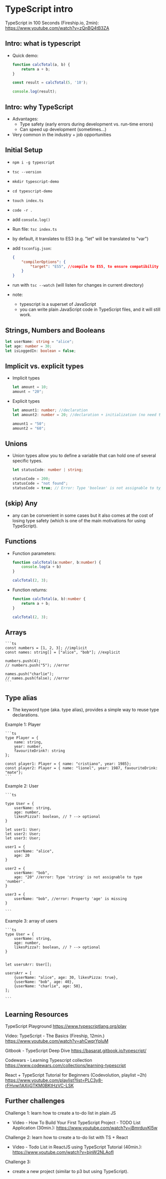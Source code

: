 

# TypeScript intro



TypeScript in 100 Seconds (Fireship.io, 2min):
https://www.youtube.com/watch?v=zQnBQ4tB3ZA




## Intro: what is typescript

- Quick demo:

  <!-- @LT: create TypeScript project in Stackblitz -->

    ```js
    function calcTotal(a, b) {
        return a + b;
    }

    const result = calcTotal(5, '10');

    console.log(result);

    ```


## Intro: why TypeScript

- Advantages:
    - Type safety (early errors during development vs. run-time errors)
    - Can speed up development (sometimes...)
- Very common in the industry + job opportunities



## Initial Setup

<!-- @LT: for this part of the workshop, create the code in a local file -->

- `npm i -g typescript`

- `tsc --version`

- `mkdir typescript-demo`

- `cd typescript-demo`

- `touch index.ts`

- `code -r .`

- add `console.log()`

- Run file: `tsc index.ts`

- by default, it translates to ES3 (e.g. "let" will be translated to "var")

- add `tsconfig.json`:

    ```json
    {
        "compilerOptions": {
            "target": "ES5", //compile to ES5, to ensure compatibility for old browsers
        }
    }
    ```


- run with `tsc --watch` (will listen for changes in current directory)

- note: 
    - typescript is a superset of JavaScript
    - you can write plain JavaScript code in TypeScript files, and it will still work.



## Strings, Numbers and Booleans

```ts
let userName: string = "alice";
let age: number = 30;
let isLoggedIn: boolean = false;
```



## Implicit vs. explicit types

- Implicit types

    ```ts
    let amount = 10;
    amount = "20";
    ```

- Explicit types

    ```ts
    let amount1: number; //declaration
    let amount2: number = 20; //declaration + initialization (no need to add explicit type)

    amount1 = "50";
    amount2 = "60";
    ```


## Unions

- Union types allow you to define a variable that can hold one of several specific types.

    ```ts
    let statusCode: number | string;

    statusCode = 200;
    statusCode = "not found";
    statusCode = true; // Error: Type 'boolean' is not assignable to type 'string | number'.
    ```


## (skip) Any

- any can be convenient in some cases but it also comes at the cost of losing type safety (which is one of the main motivations for using TypeScript).



## Functions

- Function parameters:

    ```ts
    function calcTotal(a:number, b:number) {
        console.log(a + b)
    }

    calcTotal(2, 3);
    ```


- Function returns:

    ```ts
    function calcTotal(a, b):number {
        return a + b;
    }

    calcTotal(2, 3);
    ```


## Arrays

    ```ts
    const numbers = [1, 2, 3]; //implicit
    const names: string[] = ["alice", "bob"]; //explicit

    numbers.push(4);
    // numbers.push("5"); //error

    names.push("charlie");
    // names.push(false); //error
    ```


## Type alias

- The keyword type (aka. type alias), provides a simple way to reuse type declarations.


Example 1: Player

    ```ts
    type Player = { 
        name: string, 
        year: number, 
        favouriteDrink?: string
    };

    const player1: Player = { name: "cristiano", year: 1985};
    const player2: Player = { name: "lionel", year: 1987, favouriteDrink: "mate"};
    ```

Example 2: User

    ```ts

    type User = {
        userName: string,
        age: number,
        likesPizza?: boolean, // ? --> optional
    }

    let user1: User;
    let user2: User;
    let user3: User;

    user1 = {
        userName: "alice",
        age: 20
    }

    user2 = {
        userName: "bob",
        age: "20" //error: Type 'string' is not assignable to type 'number'.
    }

    user3 = {
        userName: "bob", //error: Property 'age' is missing
    }

    ```


Example 3: array of users

    ```ts
    type User = {
        userName: string,
        age: number,
        likesPizza?: boolean, // ? --> optional
    }


    let usersArr: User[];

    usersArr = [
        {userName: "alice", age: 30, likesPizza: true},
        {userName: "bob", age: 40},
        {userName: "charlie", age: 50},
    ];

    ```



## Learning Resources


TypeScript Playground
https://www.typescriptlang.org/play

Video: TypeScript - The Basics (Fireship, 12min.)
https://www.youtube.com/watch?v=ahCwqrYpIuM


Gitbook - TypeScript Deep Dive 
https://basarat.gitbook.io/typescript/


Codewars - Learning Typescript collection
https://www.codewars.com/collections/learning-typescript


React + TypeScript Tutorial for Beginners (Codevolution, playlist ~2h)
https://www.youtube.com/playlist?list=PLC3y8-rFHvwi1AXijGTKM0BKtHzVC-LSK



## Further challenges

Challenge 1: learn how to create a to-do list in plain JS
  - Video - How To Build Your First TypeScript Project - TODO List Application (30min.): https://www.youtube.com/watch?v=jBmrduvKl5w


Challenge 2: learn how to create a to-do list with TS + React
  - Video - Todo List in ReactJS using TypeScript Tutorial (40min.): https://www.youtube.com/watch?v=bjnW2NLAofI


Challenge 3: 
- create a new project (similar to p3 but using TypeScript).
  


